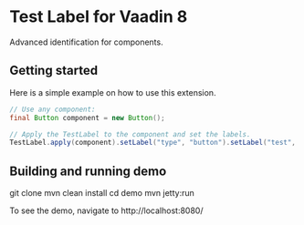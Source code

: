 # Test Label for Vaadin 8

Advanced identification for components.


## Getting started
Here is a simple example on how to use this extension.

```java
// Use any component:
final Button component = new Button();

// Apply the TestLabel to the component and set the labels. 
TestLabel.apply(component).setLabel("type", "button").setLabel("test", "test");

```

## Building and running demo

git clone <url of the MyComponent repository>
mvn clean install
cd demo
mvn jetty:run

To see the demo, navigate to http://localhost:8080/
